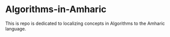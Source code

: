 # Algorithms-in-Amharic
This is repo is dedicated to localizing concepts in Algorithms to the Amharic language.

